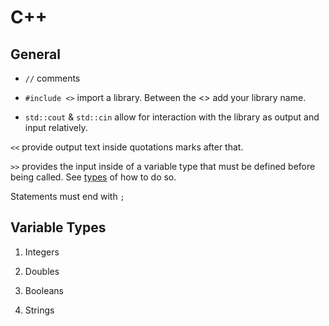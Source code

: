 # C++

## General

- `//` comments

- `#include <>` import a library. Between the <> add your library name.

- `std::cout` & `std::cin` allow for interaction with the library as  output and input relatively.

`<<` provide output text inside quotations marks after that.

`>>` provides the input inside of a variable type that must be defined before being called. See [types](./Notes.md/#variable-types) of how to do so.

Statements must end with `;`

## Variable Types

1. Integers 

2. Doubles 

3. Booleans

4. Strings
